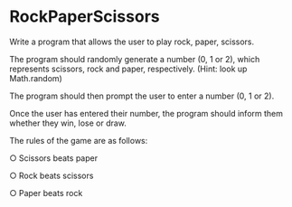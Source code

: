 # RockPaperScissors

Write a program that allows the user to play rock, paper, scissors.

The program should randomly generate a number (0, 1 or 2), which
represents scissors, rock and paper, respectively. (Hint: look up
Math.random)

The program should then prompt the user to enter a number (0, 1 or 2).

Once the user has entered their number, the program should inform
them whether they win, lose or draw.

The rules of the game are as follows:

○ Scissors beats paper

○ Rock beats scissors

○ Paper beats rock
